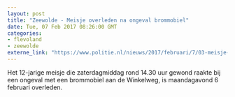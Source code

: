 ```yaml
---
layout: post
title: "Zeewolde - Meisje overleden na ongeval brommobiel"
date: Tue, 07 Feb 2017 08:26:00 GMT
categories: 
- flevoland 
- zeewolde 
externe_link: "https://www.politie.nl/nieuws/2017/februari/7/03-meisje-overleden-na-ongeval-brommobiel.html"
---
```


Het 12-jarige meisje die zaterdagmiddag rond 14.30 uur gewond raakte bij een ongeval met een brommobiel aan de Winkelweg, is maandagavond 6 februari overleden.
